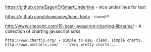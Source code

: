 




https://github.com/EagerIO/SmartUnderline - nice underlines for text

https://github.com/showcases/icon-fonts - icons!!!

http://www.sitepoint.com/15-best-javascript-charting-libraries/ - A collection of charting javascript sdks.

    http://www.chartjs.org/ - simple to use, clean, simple charts.
    http://www.amcharts.com/  -- Very pretty charts...
